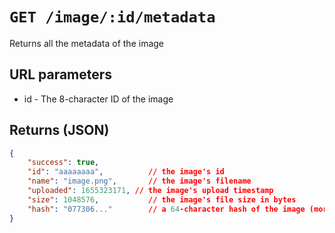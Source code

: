 # `GET /image/:id/metadata`

Returns all the metadata of the image

## URL parameters
- id - The 8-character ID of the image

## Returns (JSON)
```json
{
	"success": true,
	"id": "aaaaaaaa",          // the image's id
	"name": "image.png",       // the image's filename
	"uploaded": 1655323171, // the image's upload timestamp
	"size": 1048576,           // the image's file size in bytes
	"hash": "077306..."        // a 64-character hash of the image (more info in the image db model)
}
```
